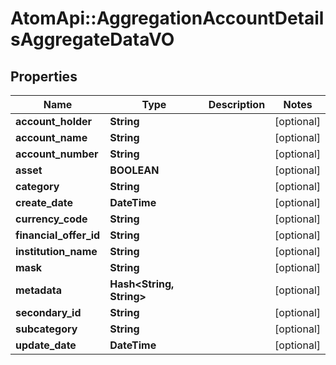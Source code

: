 # AtomApi::AggregationAccountDetailsAggregateDataVO

## Properties
Name | Type | Description | Notes
------------ | ------------- | ------------- | -------------
**account_holder** | **String** |  | [optional] 
**account_name** | **String** |  | [optional] 
**account_number** | **String** |  | [optional] 
**asset** | **BOOLEAN** |  | [optional] 
**category** | **String** |  | [optional] 
**create_date** | **DateTime** |  | [optional] 
**currency_code** | **String** |  | [optional] 
**financial_offer_id** | **String** |  | [optional] 
**institution_name** | **String** |  | [optional] 
**mask** | **String** |  | [optional] 
**metadata** | **Hash&lt;String, String&gt;** |  | [optional] 
**secondary_id** | **String** |  | [optional] 
**subcategory** | **String** |  | [optional] 
**update_date** | **DateTime** |  | [optional] 


